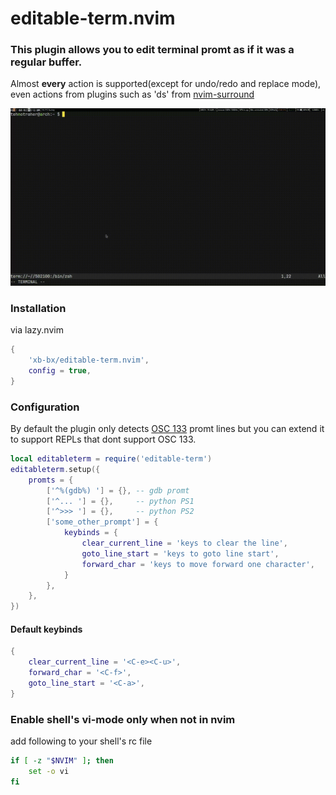 # editable-term.nvim

### This plugin allows you to edit terminal promt as if it was a regular buffer.  

Almost **every** action is supported(except for undo/redo and replace mode), even actions from plugins such as 'ds' from [nvim-surround](https://github.com/kylechui/nvim-surround)

![demo](demo/demo.gif)

### Installation
via lazy.nvim
```lua
{
    'xb-bx/editable-term.nvim',
    config = true,
}
```

### Configuration
By default the plugin only detects [OSC 133](https://gitlab.freedesktop.org/Per_Bothner/specifications/-/blob/master/proposals/semantic-prompts.md) promt lines but you can extend it to support REPLs that dont support OSC 133.
```lua
local editableterm = require('editable-term')  
editableterm.setup({
    promts = {
        ['^%(gdb%) '] = {}, -- gdb promt
        ['^... '] = {},     -- python PS1
        ['^>>> '] = {},     -- python PS2
        ['some_other_prompt'] = {
            keybinds = {
                clear_current_line = 'keys to clear the line',   
                goto_line_start = 'keys to goto line start',   
                forward_char = 'keys to move forward one character',   
            }
        },
    },
})
```
#### Default keybinds
```lua
{
    clear_current_line = '<C-e><C-u>',
    forward_char = '<C-f>',
    goto_line_start = '<C-a>',
}
```
### Enable shell's vi-mode only when not in nvim 
add following to your shell's rc file
```sh
if [ -z "$NVIM" ]; then
    set -o vi
fi
```
